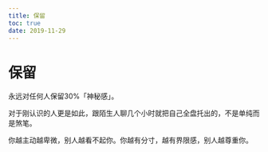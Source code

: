 ```yaml
---
title: 保留
toc: true
date: 2019-11-29
---
```

# 保留

永远对任何人保留30%「神秘感」。

对于刚认识的人更是如此，跟陌生人聊几个小时就把自己全盘托出的，不是单纯而是煞笔。

你越主动越卑微，别人越看不起你。你越有分寸，越有界限感，别人越尊重你。
